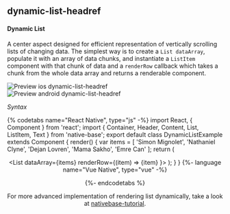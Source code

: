 ## dynamic-list-headref
#### Dynamic List

A center aspect designed for efficient representation of vertically scrolling lists of changing data. The simplest way is to create a <code>List dataArray</code>, populate it with an array of data chunks, and instantiate a <code>ListItem</code> component with that chunk of data and a <code>renderRow</code> callback which takes a chunk from the whole data array and returns a renderable component.

![Preview ios dynamic-list-headref](https://github.com/GeekyAnts/NativeBase-KitchenSink/raw/v2.6.1/screenshots/ios/list-dynamic.png)
![Preview android dynamic-list-headref](https://github.com/GeekyAnts/NativeBase-KitchenSink/raw/v2.6.1/screenshots/android/list-dynamic.png)

*Syntax*

{% codetabs name="React Native", type="js" -%}
import React, { Component } from 'react';
import { Container, Header, Content, List, ListItem, Text } from 'native-base';
export default class DynamicListExample extends Component {
  render() {
    var items = [
      'Simon Mignolet',
      'Nathaniel Clyne',
      'Dejan Lovren',
      'Mama Sakho',
      'Emre Can'
    ];
    return (
      <Container>
        <Header />
        <Content>
          <List dataArray={items}
            renderRow={(item) =>
              <ListItem>
                <Text>{item}</Text>
              </ListItem>
            }>
          </List>
        </Content>
      </Container>
    );
  }
}
{%- language name="Vue Native", type="vue" -%}
<template>
  <nb-container>
    <nb-header />
    <nb-content>
      <nb-list>
        <nb-list-item v-for="item in items" :key="item">
          {% raw %}<nb-text>{{item}}</nb-text>{% endraw %}
        </nb-list-item>
      </nb-list>
    </nb-content>
  </nb-container>
</template>
<script>
export default {
  data: function() {
    return {
      items: [
        "Simon Mignolet",
        "Nathaniel Clyne",
        "Dejan Lovren",
        "Mama Sakho",
        "Emre Can",
      ]
    };
  }
};
</script>
{%- endcodetabs %}
<br />

For more advanced implementation of rendering list dynamically, take a look at [nativebase-tutorial](https://github.com/GeekyAnts/nativebase-tutorial).
